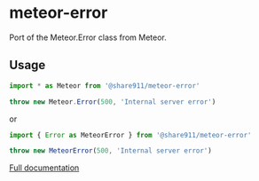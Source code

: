 # meteor-error

Port of the Meteor.Error class from Meteor.

## Usage

```js
import * as Meteor from '@share911/meteor-error'

throw new Meteor.Error(500, 'Internal server error')
```

or

```js
import { Error as MeteorError } from '@share911/meteor-error'

throw new MeteorError(500, 'Internal server error')
```

[Full documentation](https://docs.meteor.com/api/methods.html#Meteor-Error)
